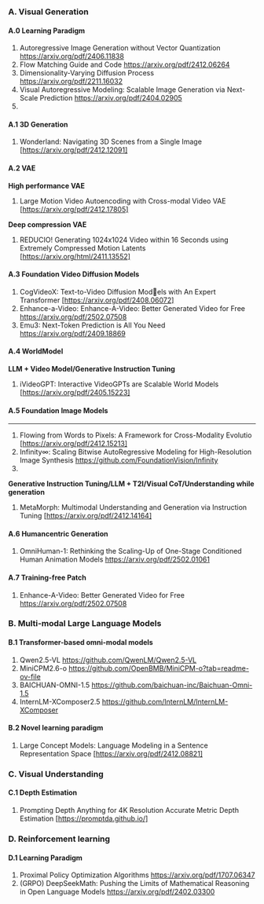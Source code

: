 ### A. Visual Generation
#### A.0 Learning Paradigm
1. Autoregressive Image Generation without Vector Quantization https://arxiv.org/pdf/2406.11838
2. Flow Matching Guide and Code https://arxiv.org/pdf/2412.06264
3. Dimensionality-Varying Diffusion Process https://arxiv.org/pdf/2211.16032
4. Visual Autoregressive Modeling: Scalable Image Generation via Next-Scale Prediction https://arxiv.org/pdf/2404.02905
5. 

#### A.1 3D Generation
1. Wonderland: Navigating 3D Scenes from a Single Image [https://arxiv.org/pdf/2412.12091]

#### A.2 VAE
**High performance VAE**
1. Large Motion Video Autoencoding with Cross-modal Video VAE [https://arxiv.org/pdf/2412.17805]

**Deep compression VAE**
1. REDUCIO! Generating 1024x1024 Video within 16 Seconds using Extremely Compressed Motion Latents [https://arxiv.org/html/2411.13552]

#### A.3 Foundation Video Diffusion Models
1. CogVideoX: Text-to-Video Diffusion Models with An Expert Transformer [https://arxiv.org/pdf/2408.06072]
2. Enhance-a-Video: Enhance-A-Video: Better Generated Video for Free https://arxiv.org/pdf/2502.07508
3. Emu3: Next-Token Prediction is All You Need https://arxiv.org/pdf/2409.18869

#### A.4 WorldModel
**LLM + Video Model/Generative Instruction Tuning**
1. iVideoGPT: Interactive VideoGPTs are Scalable World Models [https://arxiv.org/pdf/2405.15223]

#### A.5 Foundation Image Models
****
1. Flowing from Words to Pixels: A Framework for Cross-Modality Evolutio [https://arxiv.org/pdf/2412.15213]
2. Infinity∞: Scaling Bitwise AutoRegressive Modeling for High-Resolution Image Synthesis https://github.com/FoundationVision/Infinity
3. 

**Generative Instruction Tuning/LLM + T2I/Visual CoT/Understanding while generation**
1. MetaMorph: Multimodal Understanding and Generation via Instruction Tuning [https://arxiv.org/pdf/2412.14164]

#### A.6 Humancentric Generation
1. OmniHuman-1: Rethinking the Scaling-Up of One-Stage Conditioned Human Animation Models https://arxiv.org/pdf/2502.01061

#### A.7 Training-free Patch
1. Enhance-A-Video: Better Generated Video for Free https://arxiv.org/pdf/2502.07508

### B. Multi-modal Large Language Models
#### B.1 Transformer-based omni-modal models
1. Qwen2.5-VL https://github.com/QwenLM/Qwen2.5-VL
2. MiniCPM2.6-o https://github.com/OpenBMB/MiniCPM-o?tab=readme-ov-file
3. BAICHUAN-OMNI-1.5 https://github.com/baichuan-inc/Baichuan-Omni-1.5
4. InternLM-XComposer2.5 https://github.com/InternLM/InternLM-XComposer

#### B.2 Novel learning paradigm
1. Large Concept Models: Language Modeling in a Sentence Representation Space [https://arxiv.org/pdf/2412.08821]

### C. Visual Understanding
#### C.1 Depth Estimation
1. Prompting Depth Anything for 4K Resolution Accurate Metric Depth Estimation [https://promptda.github.io/]

### D. Reinforcement learning
#### D.1 Learning Paradigm
1. Proximal Policy Optimization Algorithms https://arxiv.org/pdf/1707.06347
2. (GRPO) DeepSeekMath: Pushing the Limits of Mathematical Reasoning in Open Language Models https://arxiv.org/pdf/2402.03300

